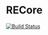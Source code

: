 # RECore


[![Build Status](https://travis-ci.org/OlehKulykov/RECore.svg)](https://travis-ci.org/OlehKulykov/RECore)


